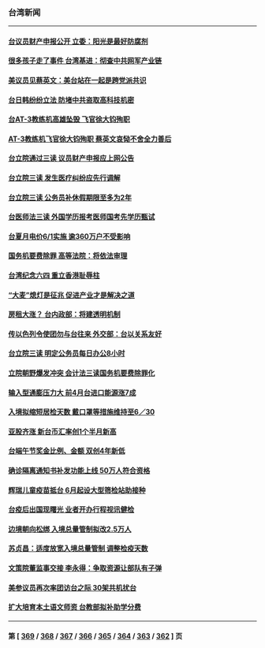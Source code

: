 ### 台湾新闻
---
#### [台议员财产申报公开 立委：阳光是最好防腐剂](../../pages/ncid1349361/n13749154.md) 
#### [很多孩子走了事件 台湾基进：彻查中共网军产业链](../../pages/ncid1349361/n13749240.md) 
#### [美议员见蔡英文：美台站在一起是跨党派共识](../../pages/ncid1349361/n13749207.md) 
#### [台日韩纷纷立法 防堵中共盗取高科技机密](../../pages/ncid1349361/n13749155.md) 
#### [台AT-3教练机高雄坠毁 飞官徐大钧殉职](../../pages/ncid1349361/n13749078.md) 
#### [AT-3教练机飞官徐大钧殉职 蔡英文哀恸不舍全力善后](../../pages/ncid1349361/n13749064.md) 
#### [台立院通过三读 议员财产申报应上网公告](../../pages/ncid1349361/n13748727.md) 
#### [台立院三读 发生医疗纠纷应先行调解](../../pages/ncid1349361/n13748729.md) 
#### [台立院三读 公务员补休假期限至多为2年](../../pages/ncid1349361/n13748728.md) 
#### [台医师法三读 外国学历报考医师国考先学历甄试](../../pages/ncid1349361/n13748726.md) 
#### [台夏月电价6/1实施 逾360万户不受影响](../../pages/ncid1349361/n13748724.md) 
#### [国务机要费除罪 高等法院：将依法审理](../../pages/ncid1349361/n13748771.md) 
#### [台湾纪念六四 重立香港耻辱柱](../../pages/ncid1349361/n13748717.md) 
#### [“大麦”熄灯是征兆 促进产业才是解决之道](../../pages/ncid1349361/n13748715.md) 
#### [房租大涨？ 台内政部：将建透明机制](../../pages/ncid1349361/n13748734.md) 
#### [传以色列令使团勿与台往来 外交部：台以关系友好](../../pages/ncid1349361/n13748684.md) 
#### [台立院三读 明定公务员每日办公8小时](../../pages/ncid1349361/n13748685.md) 
#### [立院朝野爆发冲突 会计法三读国务机要费除罪化](../../pages/ncid1349361/n13748679.md) 
#### [输入型通膨压力大 前4月台进口能源涨7成](../../pages/ncid1349361/n13748678.md) 
#### [入境拟缩短居检天数 戴口罩等措施维持至6／30](../../pages/ncid1349361/n13748650.md) 
#### [亚股齐涨 新台币汇率创1个半月新高](../../pages/ncid1349361/n13748642.md) 
#### [台端午节奖金比例、金额 双创4年新低](../../pages/ncid1349361/n13748656.md) 
#### [确诊隔离通知书补发功能上线 50万人符合资格](../../pages/ncid1349361/n13748662.md) 
#### [辉瑞儿童疫苗抵台 6月起设大型筛检站助接种](../../pages/ncid1349361/n13748653.md) 
#### [台疫后出国现曙光 业者开办行程视讯健检](../../pages/ncid1349361/n13748652.md) 
#### [边境朝向松绑 入境总量管制拟改2.5万人](../../pages/ncid1349361/n13748649.md) 
#### [苏贞昌：适度放宽入境总量管制 调整检疫天数](../../pages/ncid1349361/n13748647.md) 
#### [文策院董监事交接 李永得：争取资源让部队有子弹](../../pages/ncid1349361/n13748579.md) 
#### [美参议员再次率团访台之际 30架共机扰台](../../pages/ncid1349361/n13748744.md) 
#### [扩大培育本土语文师资 台教部拟补助学分费](../../pages/ncid1349361/n13748730.md) 

---
#### 第 [ [369](./369.md) / [368](./368.md) / [367](./367.md) / [366](./366.md) / [365](./365.md) / [364](./364.md) / [363](./363.md) / [362](./362.md) ] 页

